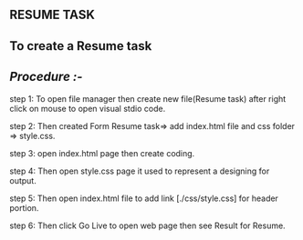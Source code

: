 ## RESUME TASK

## **To create a Resume task**

## *Procedure :-*
 
step 1: To open file manager then create new file(Resume task) after right click on mouse to open visual stdio code.

step 2: Then created Form  Resume task=> add index.html file and css folder => style.css.

step 3: open index.html page then create coding.

step 4: Then open style.css page  it used to represent a designing for output.

step 5: Then open index.html file to add link [./css/style.css] for header portion.

step 6: Then click Go Live to open web page then see Result for Resume.
 